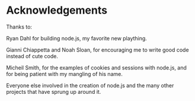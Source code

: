 # Acknowledgements

Thanks to:

Ryan Dahl for building node.js, my favorite new plaything.

Gianni Chiappetta and Noah Sloan, for encouraging me to write good code
instead of cute code.

Micheil Smith, for the examples of cookies and sessions with node.js, and for
being patient with my mangling of his name.

Everyone else involved in the creation of node.js and the many other projects
that have sprung up around it.